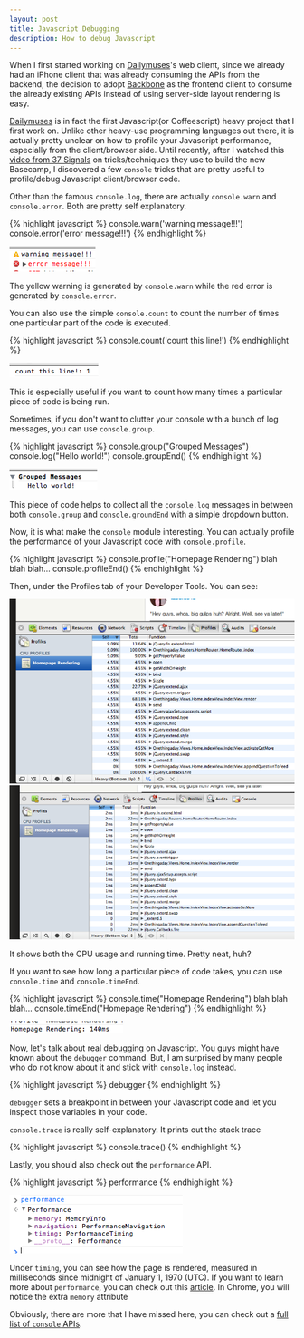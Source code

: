 ```yaml
---
layout: post
title: Javascript Debugging
description: How to debug Javascript
---
```


When I first started working on [Dailymuses][1]'s web client, since we already had an iPhone client that was already consuming the APIs from the backend, the decision to adopt [Backbone][2] as the frontend client to consume the already existing APIs instead of using server-side layout rendering is easy.

[Dailymuses][1] is in fact the first Javascript(or Coffeescript) heavy project that I first work on.  Unlike other heavy-use programming languages out there, it is actually pretty unclear on how to profile your Javascript performance, especially from the client/browser side.  Until recently, after I watched this [video from 37 Signals][3] on tricks/techniques they use to build the new Basecamp, I discovered a few `console` tricks that are pretty useful to profile/debug Javascript client/browser code.

Other than the famous `console.log`, there are actually `console.warn` and `console.error`.  Both are pretty self explanatory.

{% highlight javascript %}
console.warn('warning message!!!')
console.error('error message!!!')
{% endhighlight %}

<img src="/images/javascript-debugging/1.png" />

The yellow warning is generated by `console.warn` while the red error is
generated by `console.error`. 

You can also use the simple `console.count` to count the number of times one particular part of the code is executed.

{% highlight javascript %}
console.count('count this line!')
{% endhighlight %}

<img src="/images/javascript-debugging/2.png" />

This is especially useful if you want to count how many times a
particular piece of code is being run. 

Sometimes, if you don't want to clutter your console with a bunch of log
messages, you can use `console.group`.

{% highlight javascript %}
console.group("Grouped Messages")
console.log("Hello world!")
console.groupEnd()
{% endhighlight %}

<img src="/images/javascript-debugging/3.png" />

This piece of code helps to collect all the `console.log` messages in between
both `console.group` and `console.groundEnd` with a simple dropdown
button.

Now, it is what make the `console` module interesting.  You can actually
profile the performance of your Javascript code with `console.profile`.

{% highlight javascript %}
console.profile("Homepage Rendering")
blah blah blah...
console.profileEnd()
{% endhighlight %}

Then, under the Profiles tab of your Developer Tools.  You can see:

<img src="/images/javascript-debugging/4.png" />
<img src="/images/javascript-debugging/5.png" />

It shows both the CPU usage and running time.  Pretty neat, huh?

If you want to see how long a particular piece of code takes, you can
use `console.time` and `console.timeEnd`.

{% highlight javascript %}
console.time("Homepage Rendering")
blah blah blah...
console.timeEnd("Homepage Rendering")
{% endhighlight %}

<img src="/images/javascript-debugging/6.png" />

Now, let's talk about real debugging on Javascript.  You guys might have
known about the `debugger` command.  But, I am surprised by many people
who do not know about it and stick with `console.log` instead.

{% highlight javascript %}
debugger
{% endhighlight %}

`debugger` sets a breakpoint in between your Javascript code and let you
inspect those variables in your code.

`console.trace` is really self-explanatory.  It prints out the stack
trace 

{% highlight javascript %}
console.trace()
{% endhighlight %}

Lastly, you should also check out the `performance` API.

{% highlight javascript %}
performance
{% endhighlight %}

<img src="/images/javascript-debugging/7.png" />

Under `timing`, you can see how the page is rendered, measured in milliseconds since midnight of January 1, 1970 (UTC).  If you want to learn more about `performance`, you can check out this [article][4].  In Chrome, you will notice the extra `memory` attribute

Obviously, there are more that I have missed here, you can check out a [full list of `console` APIs][5].

[1]: http://dailymus.es
[2]: http://backbone.com
[3]: http://confreaks.com/videos/910-railsconf2012-basecamp-next-code-spelunking
[4]: http://www.html5rocks.com/en/tutorials/webperformance/basics/
[5]: http://getfirebug.com/wiki/index.php/Console_API#console.trace.28.29
